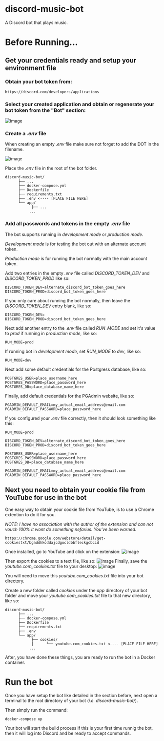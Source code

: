 # discord-music-bot
A Discord bot that plays music.

# Before Running...
## Get your credentials ready and setup your environment file
### Obtain your bot token from:
```
https://discord.com/developers/applications
```
### Select your created application and obtain or regenerate your bot token from the "Bot" section:
![image](https://user-images.githubusercontent.com/507320/211165467-1eecb619-b8c3-4999-9dd3-4c09f1fe9b59.png)

### Create a *.env* file
When creating an empty *.env* file make sure not forget to add the DOT in the filename.

![image](https://user-images.githubusercontent.com/507320/211166034-b306ae5b-cea6-4097-84cc-29cc2032e8d0.png)

Place the *.env* file in the root of the bot folder.

```
discord-music-bot/
      ├── ...
      ├── docker-compose.yml
      ├── Dockerfile
      ├── requirements.txt
      ├── .env <---- [PLACE FILE HERE]
      └── app/
            ├── ... 
           ...
```

### Add all passwords and tokens in the empty *.env* file

The bot supports running in *development mode* or *production mode*.

*Development mode* is for testing the bot out with an alternate account token.

*Production mode* is for running the bot normally with the main account token.

Add two entries in the empty *.env* file called *DISCORD_TOKEN_DEV* and *DISCORD_TOKEN_PROD* like so:

```
DISCORD_TOKEN_DEV=alternate_discord_bot_token_goes_here
DISCORD_TOKEN_PROD=discord_bot_token_goes_here
```

If you only care about running the bot normally, then leave the *DISCORD_TOKEN_DEV* entry blank, like so:

```
DISCORD_TOKEN_DEV=
DISCORD_TOKEN_PROD=discord_bot_token_goes_here
```

Next add another entry to the *.env* file called *RUN_MODE* and set it's value to *prod* if running in *production mode*, like so:

```
RUN_MODE=prod
```

If running bot in *development mode*, set *RUN_MODE* to *dev*, like so:

```
RUN_MODE=dev
```

Next add some default credentials for the Postgress database, like so:
```
POSTGRES_USER=place_username_here
POSTGRES_PASSWORD=place_password_here
POSTGRES_DB=place_database_name_here
```

Finally, add default credentials for the PGAdmin website, like so:
```
PGADMIN_DEFAULT_EMAIL=my_actual_email_address@email.com
PGADMIN_DEFAULT_PASSWORD=place_password_here
```

If you configured your *.env* file correctly, then it should look something like this:
```
RUN_MODE=prod

DISCORD_TOKEN_DEV=alternate_discord_bot_token_goes_here
DISCORD_TOKEN_PROD=discord_bot_token_goes_here

POSTGRES_USER=place_username_here
POSTGRES_PASSWORD=place_password_here
POSTGRES_DB=place_database_name_here

PGADMIN_DEFAULT_EMAIL=my_actual_email_address@email.com
PGADMIN_DEFAULT_PASSWORD=place_password_here
```

## Next you need to obtain your cookie file from YouTube for use in the bot
One easy way to obtain your cookie file from YouTube, is to use a Chrome extention to do it for you.

*NOTE: I have no association with the author of the extension and can not vouch 100% it wont do something nefarius. You've been warned.*
```
https://chrome.google.com/webstore/detail/get-cookiestxt/bgaddhkoddajcdgocldbbfleckgcbcid
```

Once installed, go to YouTube and click on the extension:
![image](https://user-images.githubusercontent.com/507320/211168636-95c8c197-e1c6-4528-8b0c-ea2bbb0cce65.png)

Then export the cookies to a text file, like so:
![image](https://user-images.githubusercontent.com/507320/211168666-b7d40b87-2056-4d30-a4a3-d7e0a9d4df38.png)
Finally, save the *youtube.com_cookies.txt* file to your desktop:
![image](https://user-images.githubusercontent.com/507320/211168782-46a092b0-8ad5-4e39-bde7-95832f7ec490.png)

You will need to move this *youtube.com_cookies.txt* file into your bot directory.

Create a new folder called *cookies* under the *app* directory of your bot folder and move your *youtube.com_cookies.txt* file to that new directory, like so:

```
discord-music-bot/
      ├── ...
      ├── docker-compose.yml
      ├── Dockerfile
      ├── requirements.txt
      ├── .env
      └── app/
            ├── cookies/
            |      └── youtube.com_cookies.txt <---- [PLACE FILE HERE]
           ...
```

After, you have done these things, you are ready to run the bot in a Docker container.

# Run the bot

Once you have setup the bot like detailed in the section before, next open a terminal to the root directory of your bot (*i.e. discord-music-bot/*).

Then simply run the command:

```
docker-compose up
```

Your bot will start the build process if this is your first time runnig the bot, then it will log into Discord and be ready to accept commands.
